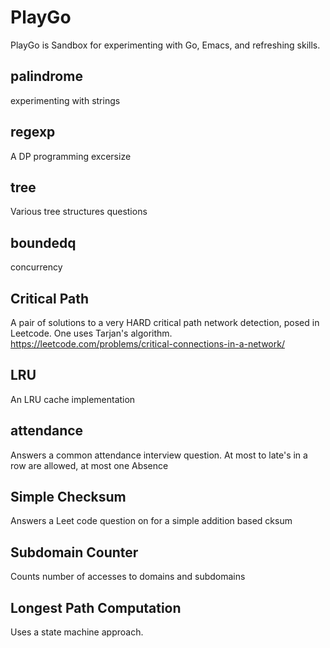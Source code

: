 # PlayGo
PlayGo is Sandbox for experimenting with Go, Emacs, and refreshing skills.  

## palindrome
experimenting with strings

## regexp
A DP programming excersize

## tree
Various tree structures questions

## boundedq
concurrency

## Critical Path
A pair of solutions to a very HARD critical path network detection, posed in Leetcode.  One uses Tarjan's algorithm.  
https://leetcode.com/problems/critical-connections-in-a-network/

## LRU
An LRU cache implementation

## attendance
Answers a common attendance interview question.  At most to late's in a row are allowed, at most one Absence

## Simple Checksum
Answers a Leet code question on for a simple addition based cksum

## Subdomain Counter
Counts number of accesses to domains and subdomains

## Longest Path Computation
Uses a state machine approach.
